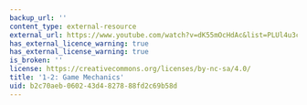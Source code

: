 ```yaml
---
backup_url: ''
content_type: external-resource
external_url: https://www.youtube.com/watch?v=dK55mOcHdAc&list=PLUl4u3cNGP63YWzCDORR965yCmHiCKF9Z&index=2
has_external_licence_warning: true
has_external_license_warning: true
is_broken: ''
license: https://creativecommons.org/licenses/by-nc-sa/4.0/
title: '1-2: Game Mechanics'
uid: b2c70aeb-0602-43d4-8278-88fd2c69b58d
---
```

